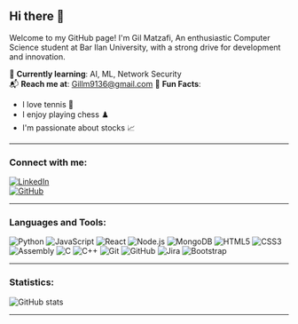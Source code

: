 ## Hi there 👋

Welcome to my GitHub page! I'm Gil Matzafi, An enthusiastic Computer Science student at Bar Ilan University, with a strong drive for development and innovation.


🌱 **Currently learning**: AI, ML, Network Security  
📬 **Reach me at**: Gillm9136@gmail.com
🎉 **Fun Facts**:  
- I love tennis 🎾  
- I enjoy playing chess ♟️  
- I'm passionate about stocks 📈  

---

### Connect with me:
[![LinkedIn](https://img.shields.io/badge/LinkedIn-Profile-blue?logo=linkedin)](https://linkedin.com/in/gil-matzafi-65283723b/)  
[![GitHub](https://img.shields.io/badge/GitHub-Profile-lightgrey?logo=github)](https://github.com/GilMatzafi)

---

### Languages and Tools:
![Python](https://img.shields.io/badge/Python-3776AB?style=for-the-badge&logo=python&logoColor=white)
![JavaScript](https://img.shields.io/badge/JavaScript-F7DF1E?style=for-the-badge&logo=javascript&logoColor=black)
![React](https://img.shields.io/badge/React-61DAFB?style=for-the-badge&logo=react&logoColor=black)
![Node.js](https://img.shields.io/badge/Node.js-339933?style=for-the-badge&logo=node.js&logoColor=white)
![MongoDB](https://img.shields.io/badge/MongoDB-47A248?style=for-the-badge&logo=mongodb&logoColor=white)
![HTML5](https://img.shields.io/badge/HTML5-E34F26?style=for-the-badge&logo=html5&logoColor=white)
![CSS3](https://img.shields.io/badge/CSS3-1572B6?style=for-the-badge&logo=css3&logoColor=white)
![Assembly](https://img.shields.io/badge/Assembly-525252?style=for-the-badge&logo=assembly&logoColor=white)
![C](https://img.shields.io/badge/C-A8B9CC?style=for-the-badge&logo=c&logoColor=black)
![C++](https://img.shields.io/badge/C++-00599C?style=for-the-badge&logo=c%2B%2B&logoColor=white)
![Git](https://img.shields.io/badge/Git-F05032?style=for-the-badge&logo=git&logoColor=white)
![GitHub](https://img.shields.io/badge/GitHub-181717?style=for-the-badge&logo=github&logoColor=white)
![Jira](https://img.shields.io/badge/Jira-0052CC?style=for-the-badge&logo=jira&logoColor=white)
![Bootstrap](https://img.shields.io/badge/Bootstrap-7952B3?style=for-the-badge&logo=bootstrap&logoColor=white)

---

### Statistics:
![GitHub stats](https://github-readme-stats.vercel.app/api?username=GilMatzafi&show_icons=true&theme=radical)

---

